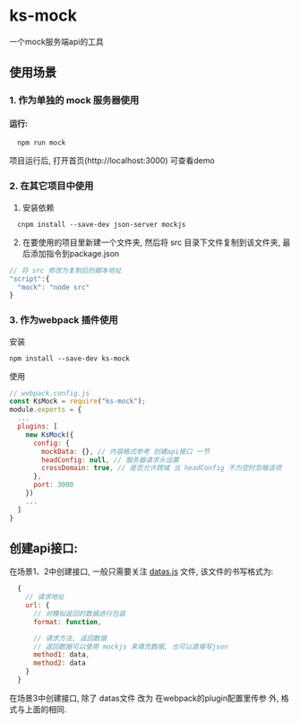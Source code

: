 # ks-mock
一个mock服务端api的工具

## 使用场景
### 1. 作为单独的 mock 服务器使用
#### 运行:
```npm
  npm run mock
```
项目运行后, 打开首页(http://localhost:3000) 可查看demo

### 2. 在其它项目中使用
1. 安装依赖
```npm
  cnpm install --save-dev json-server mockjs
```
2. 在要使用的项目里新建一个文件夹, 然后将 src 目录下文件复制到该文件夹, 最后添加指令到package.json
```javascript
// 将 src 修改为复制后的脚本地址
"script":{
  "mock": "node src"
}
```

### 3. 作为webpack 插件使用
安装
```npm
npm install --save-dev ks-mock
```
使用
```javascript
// webpack.config.js
const KsMock = require("ks-mock");
module.exports = {
  ...
  plugins: [
    new KsMock({
      config: {
        mockData: {}, // 内容格式参考 创建api接口 一节
        headConfig: null, // 服务器请求头设置
        crossDomain: true, // 是否允许跨域 当 headConfig 不为空时忽略该项
      },
      port: 3000
    })
    ...
  ]
}
```

## 创建api接口:
  在场景1、2中创建接口, 一般只需要关注 [datas.js]("https://github.com/kscript/moke/core/datas.js") 文件,
  该文件的书写格式为:
```javascript
  {
    // 请求地址
    url: {
      // 对模拟返回的数据进行包装
      format: function, 

      // 请求方法, 返回数据
      // 返回数据可以使用 mockjs 来填充数据, 也可以直接写json
      method1: data,
      method2: data
    }
  }
```
  在场景3中创建接口, 除了 datas文件 改为 在webpack的plugin配置里传参 外, 格式与上面的相同.
